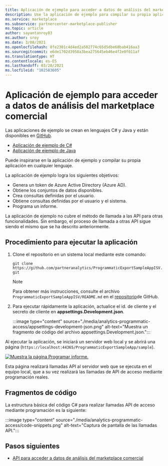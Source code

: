 ```yaml
---
title: Aplicación de ejemplo para acceder a datos de análisis del marketplace comercial
description: Use la aplicación de ejemplo para compilar su propia aplicación de análisis de marketplace comercial.
ms.service: marketplace
ms.subservice: partnercenter-marketplace-publisher
ms.topic: article
author: sayantanroy83
ms.author: sroy
ms.date: 3/08/2021
ms.openlocfilehash: 8fe2301c4d4ed2a582774c65d5dbe68bab416aa3
ms.sourcegitcommit: e6de1702d3958a3bea275645eb46e4f2e0f011af
ms.translationtype: HT
ms.contentlocale: es-ES
ms.lasthandoff: 03/20/2021
ms.locfileid: "102583605"
---
```

# <a name="sample-application-for-accessing-commercial-marketplace-analytics-data"></a>Aplicación de ejemplo para acceder a datos de análisis del marketplace comercial

Las aplicaciones de ejemplo se crean en lenguajes C# y Java y están disponibles en [GitHub](https://github.com/partneranalytics).

- [Aplicación de ejemplo de C#](https://github.com/partneranalytics/ProgrammaticExportSampleAppISV)
- [Aplicación de ejemplo de Java](https://github.com/partneranalytics/ProgrammaticExportSampleAppISV_Java)

Puede inspirarse en la aplicación de ejemplo y compilar su propia aplicación en cualquier lenguaje.

La aplicación de ejemplo logra los siguientes objetivos:

- Genera un token de Azure Active Directory (Azure AD).
- Obtiene los conjuntos de datos disponibles.
- Crea consultas definidas por el usuario.
- Obtiene consultas definidas por el usuario y el sistema.
- Programa un informe.

La aplicación de ejemplo no cubre el método de llamada a las API para otras funcionalidades. Sin embargo, el proceso de llamada a otras API sigue siendo el mismo que se ha descrito anteriormente.

## <a name="how-to-run-the-application"></a>Procedimiento para ejecutar la aplicación

1. Clone el repositorio en un sistema local mediante este comando:

    `git clone https://github.com/partneranalytics/ProgrammaticExportSampleAppISV.git`

    > [!NOTE]
    > Para obtener más instrucciones, consulte el archivo `ProgrammaticExportSampleAppISV/README.md` en el [repositorio](https://github.com/partneranalytics/ProgrammaticExportSampleAppISV.git)de GitHub.

1. Para ejecutar rápidamente la aplicación, actualice el id. de cliente y el secreto de cliente en **appsettings.Development.json**.

    :::image type="content" source="./media/analytics-programmatic-access/appsettings-development-json.png" alt-text="Muestra un fragmento de código del archivo appsettings.Development.json.":::

Al ejecutar la aplicación, se iniciará un servidor web local y se abrirá una página (`https://localhost:44365/ProgrammaticExportSampleApp/sample`).

[![Muestra la página Programar informe.](./media/analytics-programmatic-access/schedule-report.png)](./media/analytics-programmatic-access/schedule-report.png#lightbox)

Esta página realizará llamadas API al servidor web que se ejecuta en el equipo local, que a su vez realizará las llamadas de API de acceso mediante programación reales.

## <a name="code-snippets"></a>Fragmentos de código

La estructura básica del código C# para realizar llamadas API de acceso mediante programación es la siguiente:

:::image type="content" source="./media/analytics-programmatic-access/code-snippets.png" alt-text="Captura de pantalla de las llamadas API.":::

## <a name="next-steps"></a>Pasos siguientes

- [API para acceder a datos de análisis del marketplace comercial](analytics-available-apis.md)
